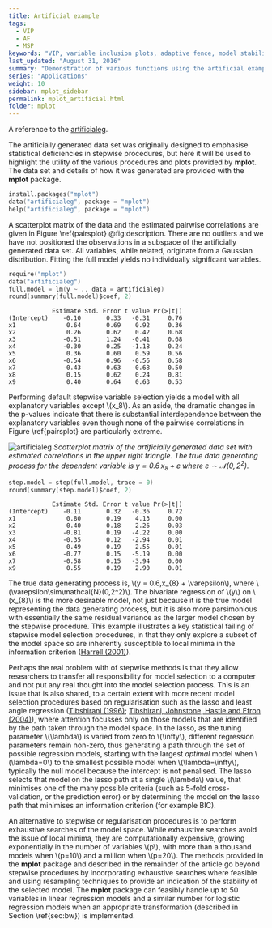 ```yaml
---
title: Artificial example
tags:
  - VIP
  - AF
  - MSP
keywords: "VIP, variable inclusion plots, adaptive fence, model stability plots"
last_updated: "August 31, 2016"
summary: "Demonstration of various functions using the artificial example data set."
series: "Applications"
weight: 10
sidebar: mplot_sidebar
permalink: mplot_artificial.html
folder: mplot
---
```



A reference to the [artificialeg](image).

The artificially generated data set was originally designed to emphasise statistical deficiencies in stepwise procedures, but here it will be used to highlight the utility of the various procedures and plots provided by  **mplot**.   The data set and details of how it was generated are provided with the **mplot** package.

```s
install.packages("mplot")
data("artificialeg", package = "mplot")
help("artificialeg", package = "mplot")
```

A scatterplot matrix of the data and the estimated pairwise correlations are given in Figure \ref{pairsplot} @fig:description.  There are no outliers and we have not positioned the observations in a subspace of the artificially generated data set. All variables, while related, originate from a Gaussian distribution.  Fitting the full model yields no individually significant variables.

```s
require("mplot")
data("artificialeg")
full.model = lm(y ~ ., data = artificialeg)
round(summary(full.model)$coef, 2)
```

```
            Estimate Std. Error t value Pr(>|t|)
(Intercept)    -0.10       0.33   -0.31     0.76
x1              0.64       0.69    0.92     0.36
x2              0.26       0.62    0.42     0.68
x3             -0.51       1.24   -0.41     0.68
x4             -0.30       0.25   -1.18     0.24
x5              0.36       0.60    0.59     0.56
x6             -0.54       0.96   -0.56     0.58
x7             -0.43       0.63   -0.68     0.50
x8              0.15       0.62    0.24     0.81
x9              0.40       0.64    0.63     0.53
```

Performing default stepwise variable selection yields a model with all explanatory variables except \\(x\_8\\).  As an aside, the dramatic changes in the p-values indicate that there is substantial interdependence between the explanatory variables even though none of the pairwise correlations in Figure \ref{pairsplot} are particularly extreme.


[artificialeg]: images/pairsplot.png
![artificialeg]
*Scatterplot matrix of the artificially generated data set with estimated correlations in the upper right triangle.  The true data generating process for the dependent variable is $y=0.6\, x_8 + \varepsilon$ where $\varepsilon\sim\mathcal{N}(0,2^2)$.*


```s
step.model = step(full.model, trace = 0)
round(summary(step.model)$coef, 2)
```

```
            Estimate Std. Error t value Pr(>|t|)
(Intercept)    -0.11       0.32   -0.36     0.72
x1              0.80       0.19    4.13     0.00
x2              0.40       0.18    2.26     0.03
x3             -0.81       0.19   -4.22     0.00
x4             -0.35       0.12   -2.94     0.01
x5              0.49       0.19    2.55     0.01
x6             -0.77       0.15   -5.19     0.00
x7             -0.58       0.15   -3.94     0.00
x9              0.55       0.19    2.90     0.01
```

The true data generating process is, \\(y = 0.6\,x\_{8} + \varepsilon\\), where \\(\varepsilon\sim\mathcal{N}(0,2^2)\\).  The bivariate regression of \\(y\\) on \\(x\_{8}\\) is the more desirable model, not just because it is the true model representing the data generating process, but it is also more parsimonious with essentially the same residual variance as the larger model chosen by the stepwise procedure.  This example illustrates a key statistical failing of stepwise model selection procedures, in that they only explore a subset of the model space so are inherently susceptible to local minima in the information criterion ([Harrell (2001)](http://www.springer.com/gb/book/9781441929181)).  

Perhaps the real problem with of stepwise methods is that they allow researchers to transfer all responsibility for model selection to a computer and not put any real thought into the model selection process.  This is an issue that is also shared, to a certain extent with more recent model selection procedures based on regularisation such as the lasso and least angle regression ([Tibshirani (1996)](http://www.jstor.org/stable/2346178); [Tibshirani, Johnstone, Hastie and Efron (2004)](http://dx.doi.org/10.1214/009053604000000067)), where attention focusses only on those models that are identified by the path taken through the model space. In the lasso, as the tuning parameter \\(\lambda\\) is varied from zero to \\(\infty\\), different regression parameters remain non-zero, thus generating a path through the set of possible regression models, starting with the largest _optimal_ model when \\(\lambda=0\\) to the smallest possible model when \\(\lambda=\infty\\), typically the null model because the intercept is not penalised. The lasso selects that model on the lasso path at a single \\(\lambda\\) value, that minimises one of the many possible criteria (such as 5-fold cross-validation, or the prediction error) or by determining the model on the lasso path that minimises an information criterion (for example BIC).

An alternative to stepwise or regularisation procedures is to perform exhaustive searches of the model space.  While exhaustive searches avoid the issue of local minima, they are computationally expensive, growing exponentially in the number of variables \\(p\\), with more than a thousand models when \\(p=10\\) and a million when \\(p=20\\).  The methods provided in the **mplot** package and described in the remainder of the article go beyond stepwise procedures by incorporating exhaustive searches where feasible and using resampling techniques to provide an indication of the stability of the selected model.  The **mplot** package can feasibly handle up to 50 variables in linear regression models and a similar number for logistic regression models when an appropriate transformation (described in Section \ref{sec:bw}) is implemented.  
